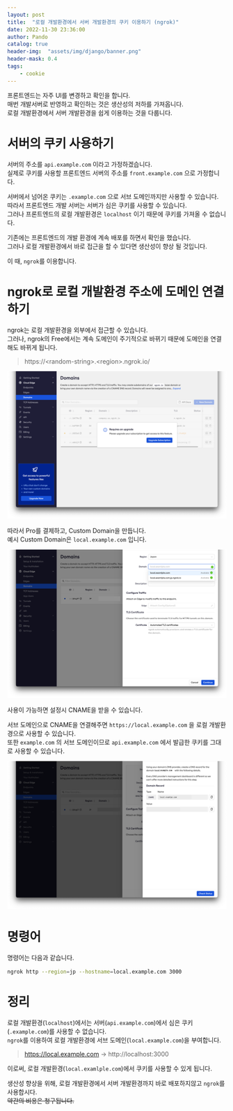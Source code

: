 ```yaml
---
layout: post
title:  "로컬 개발환경에서 서버 개발환경의 쿠키 이용하기 (ngrok)"
date: 2022-11-30 23:36:00
author: Pando
catalog: true
header-img:  "assets/img/django/banner.png"
header-mask: 0.4
tags:
    - cookie
---
```


프론트엔드는 자주 UI를 변경하고 확인을 합니다.  
매번 개발서버로 반영하고 확인하는 것은 생산성의 저하를 가져옵니다.  
로컬 개발환경에서 서버 개발환경을 쉽게 이용하는 것을 다룹니다.  

# 서버의 쿠키 사용하기
서버의 주소를 `api.example.com` 이라고 가정하겠습니다.  
실제로 쿠키를 사용할 프론트엔드 서버의 주소를 `front.example.com` 으로 가정합니다.  

서버에서 넘어온 쿠키는 `.example.com` 으로 서브 도메인까지만 사용할 수 있습니다.  
따라서 프론트엔드 개발 서버는 서버가 심은 쿠키를 사용할 수 있습니다.  
그러나 프론트엔드의 로컬 개발환경은 `localhost` 이기 때문에 쿠키를 가져올 수 없습니다.  

기존에는 프론트엔드의 개발 환경에 계속 배포를 하면서 확인을 했습니다.  
그러나 로컬 개발환경에서 바로 접근을 할 수 있다면 생산성이 향상 될 것입니다.  

이 때, `ngrok`를 이용합니다.

# ngrok로 로컬 개발환경 주소에 도메인 연결하기
ngrok는 로컬 개발환경을 외부에서 접근할 수 있습니다.  
그러나, ngrok의 Free에서는 계속 도메인이 주기적으로 바뀌기 때문에 도메인을 연결해도 바뀌게 됩니다.  

> https://\<random-string\>.\<region\>.ngrok.io/

![ngrok1.png](/assets/img/cookie/ngrok1.png)

따라서 Pro를 결제하고, Custom Domain을 만듭니다.  
예시 Custom Domain은 `local.example.com` 입니다.  

![ngrok1.png](/assets/img/cookie/ngrok2.png)

사용이 가능하면 설정시 CNAME을 받을 수 있습니다.

서브 도메인으로 CNAME을 연결해주면 `https://local.example.com` 을 로컬 개발환경으로 사용할 수 있습니다.  
또한 `example.com` 의 서브 도메인이므로 `api.example.com` 에서 발급한 쿠키를 그대로 사용할 수 있습니다.  

![ngrok1.png](/assets/img/cookie/ngrok3.png)

# 명령어
명령어는 다음과 같습니다.
```sh
ngrok http --region=jp --hostname=local.example.com 3000
```

# 정리
로컬 개발환경(`localhost`)에서는 서버(`api.example.com`)에서 심은 쿠키(`.example.com`)를 사용할 수 없습니다.  
`ngrok`를 이용하여 로컬 개발환경에 서브 도메인(`local.example.com`)을 부여합니다.  

> https://local.example.com -> http://localhost:3000  

이로써, 로컬 개발환경(`local.examlple.com`)에서 쿠키를 사용할 수 있게 됩니다.

생산성 향상을 위해, 로컬 개발환경에서 서버 개발환경까지 바로 배포하지않고 `ngrok`를 사용합시다.  
~~약간의 비용은 청구됩니다.~~

